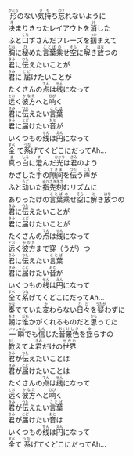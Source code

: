 <div><ruby><rb>形</rb><rt>かたち</rt></ruby>のない<ruby><rb>気持</rb><rt>きも</rt></ruby >ち<ruby><rb>忘</rb><rt>わす</rt></ruby>れないように</div><div></div><div><ruby><rb>决</rb><rt>き</rt></ruby>まりきったレイアウトを<ruby><rb>消</rb><rt>け</rt></ruby>した</div><div></div><div>ふと<ruby><rb>口</rb><rt>くち</rt></ruby>ずさんだフレーズを<ruby><rb>掴</rb><rt >つか</rt></ruby>まえて</div><div></div><div><ruby><rb>胸</rb><rt>むね</rt></ruby>に<ruby><rb>秘</rb><rt>ひ</rt></ruby>めた<ruby><rb>言葉</rb><rt>ことば</rt></ruby><ruby ><rb>乘</rb><rt>の</rt></ruby>せ<ruby><rb>空</rb><rt>そら</rt></ruby>に<ruby><rb>解</rb><rt>と</rt></ruby>き<ruby><rb>放</rb><rt>はな</rt></ruby>つの</div><div></div><div><ruby><rb>君</rb><rt>きみ</rt></ruby>に<ruby><rb>伝</rb><rt>つた</ rt></ruby>えたいことが</div><div></div><div><ruby><rb>君</rb><rt>きみ</rt></ruby>に<ruby> <rb>届</rb><rt>とど</rt></ruby>けたいことが</div><div></div><div>たくさんの<ruby><rb>点</rb ><rt>てん</rt></ruby>は<ruby><rb>线</rb><rt>せん</rt></ruby>になって</div><div></div ><div><ruby><rb>远</rb><rt>とお</rt></ruby>く<ruby><rb>彼方</rb><rt>かなた</rt></ ruby>へと<ruby><rb>响</rb><rt>ひび</rt></ruby>く</div><div></div><div><ruby><rb>君</rb><rt>きみ</rt></ruby>に<ruby><rb>伝</rb><rt>つた</rt></ruby>えたい<ruby><rb>言葉</rb ><rt>ことば</rt></ruby></div><div></div><div><ruby><rb>君</rb><rt>きみ</rt></ruby>に<ruby><rb>届</rb><rt>とど</rt></ruby>けたい<ruby><rb>音</rb><rt>おと</rt></ruby>が</div><div></div><div>いくつもの<ruby><rb>线</rb><rt>せん</rt></ruby>は<ruby><rb>円</ rb><rt>えん</rt></ruby>になって</div><div></div><div><ruby><rb>全</rb><rt>すべ</rt> </ruby>て<ruby><rb>系</rb><rt>つな</rt></ruby>げてくどこにだってAh...</div><div></div><div><ruby><rb>真</rb><rt>ま</rt></ruby>っ<ruby><rb>白</rb><rt>しろ</rt></ruby>に<ruby><rb>澄</rb><rt>す</rt></ruby>んだ<ruby><rb>光</rb><rt >ひかり</rt></ruby>は<ruby><rb>君</rb><rt>きみ</rt></ruby>のよう</div><div></div><div>かざした<ruby><rb>手</rb><rt>て</rt></ruby>の<ruby><rb>隙间</rb><rt>すきま</rt></ruby>を<ruby><rb>伝</rb><rt>つた</rt></ruby>う<ruby><rb>声</rb><rt>こえ</rt></ruby>が</ div><div></div><div>ふと<ruby><rb>动</rb><rt>うご</rt></ruby>いた<ruby><rb>指先</rb><rt>ゆびさき</rt></ruby><ruby><rb>刻</rb><rt>きざ</rt></ruby>むリズムに</div><div></div><div>ありったけの<ruby><rb>言葉</rb><rt>ことば</rt></ruby><ruby><rb>乘</rb><rt>の</rt></ruby>せ<ruby><rb>空</rb><rt>そら</rt></ruby>に<ruby><rb>解</rb><rt>と</rt></ruby>き<ruby><rb>放</rb><rt>はな</rt></ruby>つの</div><div></div><div><ruby><rb>君</rb><rt>きみ</rt></ruby>に<ruby><rb>伝</rb><rt>つた</rt></ruby>えたいことが</div><div></div><div><ruby><rb>君</rb><rt>きみ</rt></ruby>に<ruby><rb>届</rb><rt>とど</rt></ruby>けたいことが</div><div></div><div>たくさんの<ruby><rb>点</rb><rt>てん</rt></ruby>は<ruby><rb>线</rb><rt>せん</rt></ruby>になって</div><div></div><div><ruby><rb>远</rb><rt>とお</ rt></ruby>く<ruby><rb>彼方</rb><rt>かなた</rt></ruby>まで穿（うが）つ</div><div></div><div><ruby><rb>君</rb><rt>きみ</rt></ruby>に<ruby><rb>伝</rb><rt>つた</rt></ruby>えたい<ruby><rb>言葉</rb><rt>ことば</rt></ruby></div><div></div><div><ruby><rb>君</rb><rt >きみ</rt></ruby>に<ruby><rb>届</rb><rt>とど</rt></ruby>けたい<ruby><rb>音</rb><rt>おと</rt></ruby>が</div><div></div><div>いくつもの<ruby><rb>线</rb><rt>せん</rt></ruby>は<ruby><rb>円</rb><rt>えん</rt></ruby>になって</div><div></div><div><ruby><rb>全</ rb><rt>すべ</rt></ruby>て<ruby><rb>系</rb><rt>つな</rt></ruby>げてくどこにだってAh...</div><div></div><div><ruby><rb>奏</rb><rt>かな</rt></ruby>でていた<ruby><rb>変</rb ><rt>か</rt></ruby>わらない<ruby><rb>日々</rb><rt>ひび</rt></ruby>を<ruby><rb>疑</rb> <rt>うたが</rt></ruby>わずに</div><div></div><div><ruby><rb>朝</rb><rt>あさ</rt></ruby>は<ruby><rb>谁</rb><rt>だれ</rt></ruby>かがくれるものだと<ruby><rb>思</rb><rt>おも</rt></ruby>ってた</div><div></div><div><ruby><rb>一瞬</rb><rt>いっしゅん</rt></ruby>でも<ruby><rb>信</rb><rt>しん</rt></ruby>じた<ruby><rb>音</rb><rt>おと</rt></ruby><ruby ><rb>景色</rb><rt>けしき</rt></ruby>を<ruby><rb>揺</rb><rt>ゆ</rt></ruby>らすの</ div><div></div><div><ruby><rb>教</rb><rt>おし</rt></ruby>えてよ<ruby><rb>君</rb><rt>きみ</rt></ruby>だけの<ruby><rb>世界</rb><rt>せかい</rt></ruby></div><div></div><div ><ruby><rb>君</rb><rt>きみ</rt></ruby>が<ruby><rb>伝</rb><rt>つた</rt></ruby>えたいことは</div><div></div><div><ruby><rb>君</rb><rt>きみ</rt></ruby>が<ruby><rb>届</rb> <rt>とど</rt></ruby>けたいことは</div><div></div><div>たくさんの<ruby><rb>点</rb><rt>てん</rt ></ruby>は<ruby><rb>线</rb><rt>せん</rt></ruby>になって</div><div></div><div><ruby><rb>远</rb><rt>とお</rt></ruby>く<ruby><rb>彼方</rb><rt>かなた</rt></ruby>へと<ruby><rb>响</rb><rt>ひび</rt></ruby>く</div><div></div><div><ruby><rb>君</rb><rt>きみ</rt></ruby>が<ruby><rb>伝</rb><rt>つた</rt></ruby>えたい<ruby><rb>言葉</rb><rt>ことば</rt ></ruby></div><div></div><div><ruby><rb>君</rb><rt>きみ</rt></ruby>が<ruby><rb>届</rb><rt>とど</rt></ruby>けたい<ruby><rb>音</rb><rt>おと</rt></ruby>は</div><div> </div><div>いくつもの<ruby><rb>线</rb><rt>せん</rt></ruby>は<ruby><rb>円</rb><rt>えん</ rt></ruby>になって</div><div></div><div><ruby><rb>全</rb><rt>すべ</rt></ruby>て<ruby> <rb>系</rb><rt>つな</rt></ruby>げてくどこにだってAh...</div>